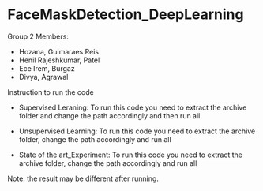 # FaceMaskDetection_DeepLearning


Group 2 
Members:
- Hozana, Guimaraes Reis
- Henil Rajeshkumar, Patel
- Ece Irem, Burgaz
- Divya, Agrawal

Instruction to run the code 

- Supervised Leraning: 
To run this code you need to extract the archive folder and change the path accordingly and then run all

- Unsupervised Learning: 
To run this code you need to extract the archive folder, change the path accordingly and run all

- State of the art_Experiment: 
To run this code you need to extract the archive folder, change the path accordingly and run all


Note: the result may be different after running.
